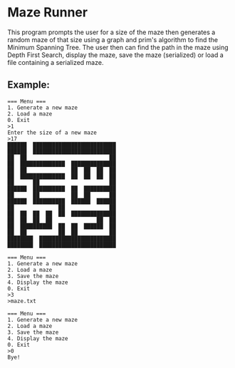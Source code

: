 # Maze Runner

This program prompts the user for a size of the maze then generates a random maze of that size using a graph and prim's algorithm to find the Minimum Spanning Tree.
The user then can find the path in the maze using Depth First Search, display the maze, save the maze (serialized) or load a file containing a serialized maze.

## Example: 
````
=== Menu ===
1. Generate a new maze
2. Load a maze
0. Exit
>1
Enter the size of a new maze
>17
██████  ██████████████████████████
██████  ██████████████████████████
██  ██                          ██
██  ██████████████  ██████████████
██  ██              ██  ██  ██  ██
██  ██████████████  ██  ██  ██  ██
██      ██                      ██
██████  ██████████  ██  ██████████
██      ██          ██  ██      ██
██████  ██████████  ██████  ██████
██              ██              ██
██  ██  ██  ██  ██  ██████████████
██  ██  ██  ██              ██  ██
██  ██████████  ██  ██  ██████  ██
██  ██          ██  ██          ██
████████  ████████████████████████
████████  ████████████████████████

=== Menu ===
1. Generate a new maze
2. Load a maze
3. Save the maze
4. Display the maze
0. Exit
>3
>maze.txt

=== Menu ===
1. Generate a new maze
2. Load a maze
3. Save the maze
4. Display the maze
0. Exit
>0
Bye!
````
